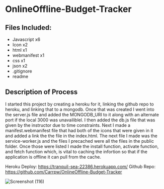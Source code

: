 # OnlineOffline-Budget-Tracker

## Files Included:

* Javascript x6
* Icon x2
* html x1
* webmanifest x1
* css x1
* json x2
* .gitignore
* readme

## Description of Process

I started this project by creating a heroku for it, linking the github repo to heroku, and linking that to a mongodb. Once that was created I went into the server.js file and added the MONGODB_URI to it along with an alternate port if the local 3000 was unavailiblel. I then added the db.js file that was given by the instructor due to time constraints. Next I made a manifest.webmanifest file that had both of the icons that were given in it and added a link the the file in the index.html. The next file I made was the service-worker.js and the files I precached were all the files in the public folder. Once those were listed I made the install function, activate function, and fetch function which, is vital to caching the infortion so that if the application is offline it can pull from the cache. 

Heroku Deploy: https://tranquil-sea-22386.herokuapp.com/
Github Repo: https://github.com/Carrpw/OnlineOffline-Budget-Tracker

![Screenshot (116)](https://user-images.githubusercontent.com/73077219/103847938-4722ff80-506f-11eb-81c3-6419f6905c00.png)
